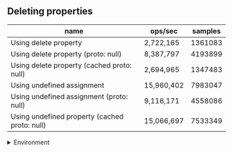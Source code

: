## Deleting properties

|name|ops/sec|samples|
|-|-|-|
|Using delete property|2,722,165|1361083|
|Using delete property (proto: null)|8,387,797|4193899|
|Using delete property (cached proto: null)|2,694,965|1347483|
|Using undefined assignment|15,960,402|7983047|
|Using undefined assignment (proto: null)|9,116,171|4558086|
|Using undefined property (cached proto: null)|15,066,697|7533349|


<details>
<summary>Environment</summary>

* __Machine:__ linux x64 | 4 vCPUs | 7.6GB Mem
* __Run:__ Mon Sep 02 2024 15:16:04 GMT+0000 (Coordinated Universal Time)
</details>

<!--
{"environment":{"platform":"linux","arch":"x64","cpus":4,"totalMemory":7.588970184326172},"benchmarks":[{"name":"Using delete property","opsSec":2722165.3042764333,"samples":1361083},{"name":"Using delete property (proto: null)","opsSec":8387797.390074569,"samples":4193899},{"name":"Using delete property (cached proto: null)","opsSec":2694965.072177011,"samples":1347483},{"name":"Using undefined assignment","opsSec":15960402.996059248,"samples":7983047},{"name":"Using undefined assignment (proto: null)","opsSec":9116171.358327022,"samples":4558086},{"name":"Using undefined property (cached proto: null)","opsSec":15066697.73624133,"samples":7533349}]}-->
